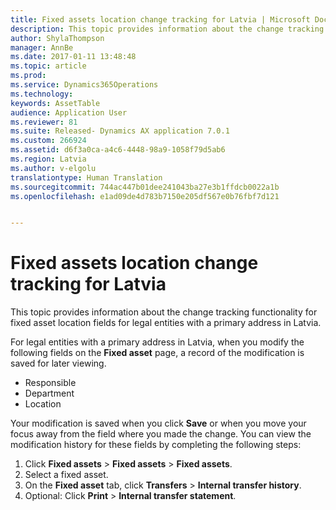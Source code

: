 ```yaml
---
title: Fixed assets location change tracking for Latvia | Microsoft Docs
description: This topic provides information about the change tracking functionality for fixed asset location fields for legal entities with a primary address in Latvia.
author: ShylaThompson
manager: AnnBe
ms.date: 2017-01-11 13:48:48
ms.topic: article
ms.prod: 
ms.service: Dynamics365Operations
ms.technology: 
keywords: AssetTable
audience: Application User
ms.reviewer: 81
ms.suite: Released- Dynamics AX application 7.0.1
ms.custom: 266924
ms.assetid: d6f3a0ca-a4c6-4448-98a9-1058f79d5ab6
ms.region: Latvia
ms.author: v-elgolu
translationtype: Human Translation
ms.sourcegitcommit: 744ac447b01dee241043ba27e3b1ffdcb0022a1b
ms.openlocfilehash: e1ad09de4d783b7150e205df567e0b76fbf7d121


---
```


# <a name="fixed-assets-location-change-tracking-for-latvia"></a>Fixed assets location change tracking for Latvia

This topic provides information about the change tracking functionality for fixed asset location fields for legal entities with a primary address in Latvia.

For legal entities with a primary address in Latvia, when you modify the following fields on the **Fixed asset** page, a record of the modification is saved for later viewing.

-   Responsible
-   Department
-   Location

Your modification is saved when you click **Save** or when you move your focus away from the field where you made the change. You can view the modification history for these fields by completing the following steps:

1.  Click **Fixed assets** &gt; **Fixed assets** &gt; **Fixed assets**.
2.  Select a fixed asset.
3.  On the **Fixed asset** tab, click **Transfers** &gt; **Internal transfer history**.
4.  Optional: Click **Print** &gt; **Internal transfer statement**.





<!--HONumber=Feb17_HO3-->


